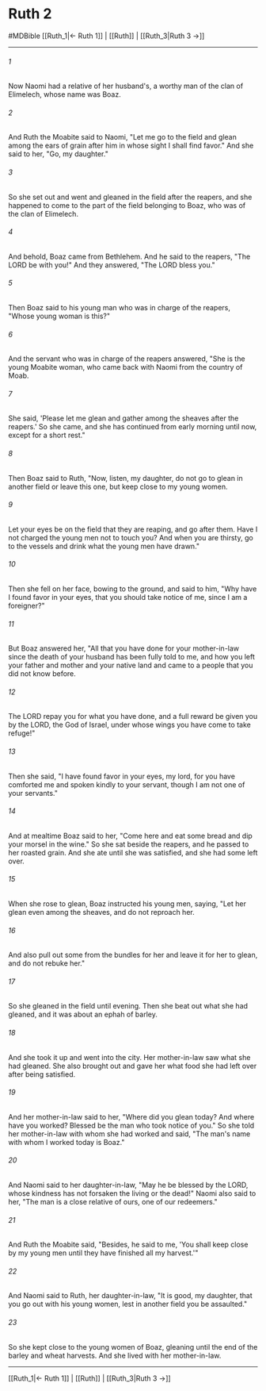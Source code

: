 # Ruth 2
#MDBible
[[Ruth_1|← Ruth 1]] | [[Ruth]] | [[Ruth_3|Ruth 3 →]]

***

###### 1 

Now Naomi had a relative of her husband's, a worthy man of the clan of Elimelech, whose name was Boaz. 

###### 2 

And Ruth the Moabite said to Naomi, "Let me go to the field and glean among the ears of grain after him in whose sight I shall find favor." And she said to her, "Go, my daughter." 

###### 3 

So she set out and went and gleaned in the field after the reapers, and she happened to come to the part of the field belonging to Boaz, who was of the clan of Elimelech. 

###### 4 

And behold, Boaz came from Bethlehem. And he said to the reapers, "The LORD be with you!" And they answered, "The LORD bless you." 

###### 5 

Then Boaz said to his young man who was in charge of the reapers, "Whose young woman is this?" 

###### 6 

And the servant who was in charge of the reapers answered, "She is the young Moabite woman, who came back with Naomi from the country of Moab. 

###### 7 

She said, 'Please let me glean and gather among the sheaves after the reapers.' So she came, and she has continued from early morning until now, except for a short rest." 

###### 8 

Then Boaz said to Ruth, "Now, listen, my daughter, do not go to glean in another field or leave this one, but keep close to my young women. 

###### 9 

Let your eyes be on the field that they are reaping, and go after them. Have I not charged the young men not to touch you? And when you are thirsty, go to the vessels and drink what the young men have drawn." 

###### 10 

Then she fell on her face, bowing to the ground, and said to him, "Why have I found favor in your eyes, that you should take notice of me, since I am a foreigner?" 

###### 11 

But Boaz answered her, "All that you have done for your mother-in-law since the death of your husband has been fully told to me, and how you left your father and mother and your native land and came to a people that you did not know before. 

###### 12 

The LORD repay you for what you have done, and a full reward be given you by the LORD, the God of Israel, under whose wings you have come to take refuge!" 

###### 13 

Then she said, "I have found favor in your eyes, my lord, for you have comforted me and spoken kindly to your servant, though I am not one of your servants." 

###### 14 

And at mealtime Boaz said to her, "Come here and eat some bread and dip your morsel in the wine." So she sat beside the reapers, and he passed to her roasted grain. And she ate until she was satisfied, and she had some left over. 

###### 15 

When she rose to glean, Boaz instructed his young men, saying, "Let her glean even among the sheaves, and do not reproach her. 

###### 16 

And also pull out some from the bundles for her and leave it for her to glean, and do not rebuke her." 

###### 17 

So she gleaned in the field until evening. Then she beat out what she had gleaned, and it was about an ephah of barley. 

###### 18 

And she took it up and went into the city. Her mother-in-law saw what she had gleaned. She also brought out and gave her what food she had left over after being satisfied. 

###### 19 

And her mother-in-law said to her, "Where did you glean today? And where have you worked? Blessed be the man who took notice of you." So she told her mother-in-law with whom she had worked and said, "The man's name with whom I worked today is Boaz." 

###### 20 

And Naomi said to her daughter-in-law, "May he be blessed by the LORD, whose kindness has not forsaken the living or the dead!" Naomi also said to her, "The man is a close relative of ours, one of our redeemers." 

###### 21 

And Ruth the Moabite said, "Besides, he said to me, 'You shall keep close by my young men until they have finished all my harvest.'" 

###### 22 

And Naomi said to Ruth, her daughter-in-law, "It is good, my daughter, that you go out with his young women, lest in another field you be assaulted." 

###### 23 

So she kept close to the young women of Boaz, gleaning until the end of the barley and wheat harvests. And she lived with her mother-in-law. 

***

[[Ruth_1|← Ruth 1]] | [[Ruth]] | [[Ruth_3|Ruth 3 →]]
